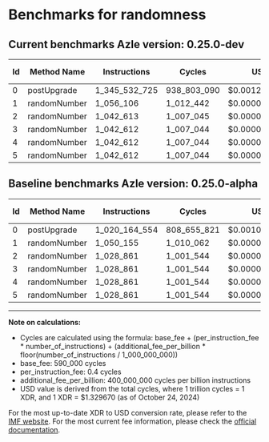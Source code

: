 # Benchmarks for randomness

## Current benchmarks Azle version: 0.25.0-dev

| Id  | Method Name  | Instructions  | Cycles      | USD           | USD/Million Calls | Change                                |
| --- | ------------ | ------------- | ----------- | ------------- | ----------------- | ------------------------------------- |
| 0   | postUpgrade  | 1_345_532_725 | 938_803_090 | $0.0012482983 | $1_248.29         | <font color="red">+325_368_171</font> |
| 1   | randomNumber | 1_056_106     | 1_012_442   | $0.0000013462 | $1.34             | <font color="red">+5_951</font>       |
| 2   | randomNumber | 1_042_613     | 1_007_045   | $0.0000013390 | $1.33             | <font color="red">+13_752</font>      |
| 3   | randomNumber | 1_042_612     | 1_007_044   | $0.0000013390 | $1.33             | <font color="red">+13_751</font>      |
| 4   | randomNumber | 1_042_612     | 1_007_044   | $0.0000013390 | $1.33             | <font color="red">+13_751</font>      |
| 5   | randomNumber | 1_042_612     | 1_007_044   | $0.0000013390 | $1.33             | <font color="red">+13_751</font>      |

## Baseline benchmarks Azle version: 0.25.0-alpha

| Id  | Method Name  | Instructions  | Cycles      | USD           | USD/Million Calls |
| --- | ------------ | ------------- | ----------- | ------------- | ----------------- |
| 0   | postUpgrade  | 1_020_164_554 | 808_655_821 | $0.0010752454 | $1_075.24         |
| 1   | randomNumber | 1_050_155     | 1_010_062   | $0.0000013430 | $1.34             |
| 2   | randomNumber | 1_028_861     | 1_001_544   | $0.0000013317 | $1.33             |
| 3   | randomNumber | 1_028_861     | 1_001_544   | $0.0000013317 | $1.33             |
| 4   | randomNumber | 1_028_861     | 1_001_544   | $0.0000013317 | $1.33             |
| 5   | randomNumber | 1_028_861     | 1_001_544   | $0.0000013317 | $1.33             |

---

**Note on calculations:**

- Cycles are calculated using the formula: base_fee + (per_instruction_fee \* number_of_instructions) + (additional_fee_per_billion \* floor(number_of_instructions / 1_000_000_000))
- base_fee: 590_000 cycles
- per_instruction_fee: 0.4 cycles
- additional_fee_per_billion: 400_000_000 cycles per billion instructions
- USD value is derived from the total cycles, where 1 trillion cycles = 1 XDR, and 1 XDR = $1.329670 (as of October 24, 2024)

For the most up-to-date XDR to USD conversion rate, please refer to the [IMF website](https://www.imf.org/external/np/fin/data/rms_sdrv.aspx).
For the most current fee information, please check the [official documentation](https://internetcomputer.org/docs/current/developer-docs/gas-cost#execution).
